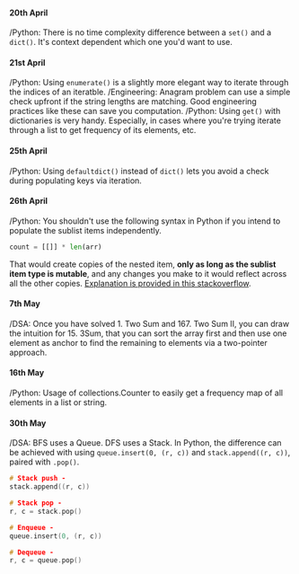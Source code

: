 #### 20th April
/Python: There is no time complexity difference between a `set()` and a `dict()`. It's context dependent which one you'd want to use.

#### 21st April
/Python: Using `enumerate()` is a slightly more elegant way to iterate through the indices of an iteratble.
/Engineering: Anagram problem can use a simple check upfront if the string lengths are matching. Good engineering practices like these can save you computation.
/Python: Using `get()` with dictionaries is very handy. Especially, in cases where you're trying iterate through a list to get frequency of its elements, etc.

#### 25th April
/Python: Using `defaultdict()` instead of `dict()` lets you avoid a check during populating keys via iteration.

#### 26th April
/Python: You shouldn't use the following syntax in Python if you intend to populate the sublist items independently.
```python
count = [[]] * len(arr)
```
That would create copies of the nested item, **only as long as the sublist item type is mutable**, and any changes you make to it would reflect across all the other copies.
[Explanation is provided in this stackoverflow](https://stackoverflow.com/questions/240178/list-of-lists-changes-reflected-across-sublists-unexpectedly).

#### 7th May
/DSA: Once you have solved 1. Two Sum and 167. Two Sum II, you can draw the intuition for 15. 3Sum, that you can sort the array first and then use one element as anchor to find the remaining to elements via a two-pointer approach.

#### 16th May
/Python: Usage of collections.Counter to easily get a frequency map of all elements in a list or string.

#### 30th May
/DSA: BFS uses a Queue. DFS uses a Stack.
In Python, the difference can be achieved with using `queue.insert(0, (r, c))` and `stack.append((r, c))`, paired with `.pop()`.

```c
# Stack push -
stack.append((r, c))

# Stack pop -
r, c = stack.pop()

# Enqueue -
queue.insert(0, (r, c))

# Dequeue -
r, c = queue.pop()
```